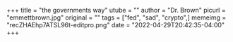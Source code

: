 +++
title = "the governments way"
utube = ""
author = "Dr. Brown"
picurl = "emmettbrown.jpg"
original = ""
tags = ["fed", "sad", "crypto",]
memeimg = "recZHAEhp7ATSL96t-editpro.png"
date = "2022-04-29T20:42:35-04:00"
+++